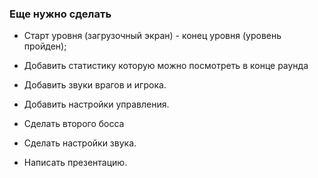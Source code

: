 ### Еще нужно сделать

* Старт уровня (загрузочный экран) - конец уровня (уровень пройден);

* Добавить статистику которую можно посмотреть в конце раунда

* Добавить звуки врагов и игрока.

* Добавить настройки управления.

* Сделать второго босса

* Сделать настройки звука.

* Написать презентацию.